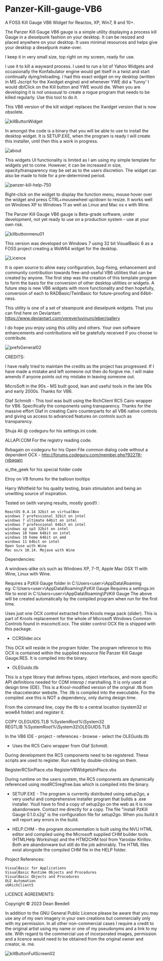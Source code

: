 # Panzer-Kill-gauge-VB6

A FOSS Kill Gauge VB6 Widget for Reactos, XP, Win7, 8 and 10+.

The Panzer Kill Gauge VB6 gauge is a simple utility displaying a process kill Gauge in a
dieselpunk fashion on your desktop. It can be resized and placed anywhere on
your desktop. It uses minimal resources and helps give your desktop a
dieselpunk make-over.

I keep it in very small size, top right on my screen, ready for use.

I use it to kill a wayward process. I used to run a lot of Yahoo Widgets and
occasionally the Konfabulator engine would get itself in a twist and start
continually dying/reloading. I had this exact widget on my desktop (written
in MS Jscript for the Xwidget engine) and whenever YWE did a 'funny' I would
dblClick on the Kill button and YWE would die. When you are developing it is
not unsusual to create a rogue program that needs to be killed regularly. Use
this tool to do it.

This VB6 version of the kill widget replaces the Xwidget version that is now obsolete.

![killButtonWidget](https://github.com/yereverluvinunclebert/Panzer-Kill-gauge-VB6/assets/2788342/a2110157-3ff9-4d7e-a0e5-fc7b079e4647)

In amongst the code is a binary that you will be able to use to install the
desktop widget. It is SETUP.EXE, when the program is ready I will create this
installer, until then this a work in progress.

![about](https://github.com/yereverluvinunclebert/Panzer-Kill-gauge-VB6/assets/2788342/a91e4fe4-ee6f-4f3a-8b75-9584b60012b0)

This widgets UI functionality is limited as I am using my simple template for
widgets yet to come. However, it can be increased in size, opacity/transparency
may be set as to the users discretion. The widget can also be made to hide for
a pre-determined period.

![panzer-kill-help-750](https://github.com/yereverluvinunclebert/Panzer-Kill-gauge-VB6/assets/2788342/11505f09-61ff-48c9-9627-ed10fa7975ef)

Right-click on the widget to display the function menu, mouse hover over the
widget and press CTRL+mousewheel up/down to resize. It works well on Windows XP
to Windows 11 as well as Linux and Mac os x with Wine.

The Panzer Kill Gauge VB6 gauge is Beta-grade software, under development, not yet
ready to use on a production system - use at your own risk.

![killbuttonmenu01](https://github.com/yereverluvinunclebert/Panzer-Kill-gauge-VB6/assets/2788342/48db2772-feef-4789-a3db-0b217042fcd3)

This version was developed on Windows 7 using 32 bit VisualBasic 6 as a FOSS
project creating a WoW64 widget for the desktop.

![Licence](https://github.com/yereverluvinunclebert/Panzer-Kill-gauge-VB6/assets/2788342/db31cc9d-8fa7-457e-9e76-529b0371432c)

It is open source to allow easy configuration, bug-fixing, enhancement and
community contribution towards free-and-useful VB6 utilities that can be created
by anyone. The first step was the creation of this template program to form the
basis for the conversion of other desktop utilities or widgets. A future step
is new VB6 widgets with more functionality and then hopefully, conversion of
each to RADBasic/TwinBasic for future-proofing and 64bit-ness.

This utility is one of a set of steampunk and dieselpunk widgets. That you can
find here on Deviantart: https://www.deviantart.com/yereverluvinuncleber/gallery

I do hope you enjoy using this utility and others. Your own software
enhancements and contributions will be gratefully received if you choose to
contribute.

![prefsGeneral02](https://github.com/yereverluvinunclebert/Panzer-Kill-gauge-VB6/assets/2788342/2e724c8c-c243-4b9a-95ed-4b43154a1a93)

CREDITS:

I have really tried to maintain the credits as the project has progressed. If I
have made a mistake and left someone out then do forgive me. I will make amends
if anyone points out my mistake in leaving someone out.

MicroSoft in the 90s - MS built good, lean and useful tools in the late 90s and
early 2000s. Thanks for VB6.

Olaf Schmidt - This tool was built using the RichClient RC5 Cairo wrapper for
VB6. Specifically the components using transparency. Thanks for the massive
effort Olaf in creating Cairo counterparts for all VB6 native controls and
giving us access to advanced features on controls such as transparency.

Shuja Ali @ codeguru for his settings.ini code.

ALLAPI.COM For the registry reading code.

Rxbagain on codeguru for his Open File common dialog code without a dependent
OCX - http://forums.codeguru.com/member.php?92278-rxbagain

si_the_geek for his special folder code

Elroy on VB forums for the balloon tooltips

Harry Whitfield for his quality testing, brain stimulation and being an
unwitting source of inspiration.

Tested on (with varying results, mostly good!) :

    ReactOS 0.4.14 32bit on virtualBox
    windows 7 professional 32bit on intel
    windows 7 ultimate 64bit on intel
    windows 7 professional 64bit on intel
    windows xp sp3 32bit on intel
    windows 10 home 64bit on intel
    windows 10 home 64bit on amd
    windows 11 64bit on intel
    Open Suse with Wine
    Mac os/x 10.14. Mojave with Wine

Dependencies:

A windows-alike o/s such as Windows XP, 7-11, Apple Mac OSX 11 with Wine, Linux with Wine.

Requires a PzKill Gauge folder in C:\Users\<user>\AppData\Roaming\
eg: C:\Users\<user>\AppData\Roaming\PzKill Gauge
Requires a settings.ini file to exist in C:\Users\<user>\AppData\Roaming\PzKill Gauge
The above will be created automatically by the compiled program when run for the
first time.

Uses just one OCX control extracted from Krools mega pack (slider). This is part
of Krools replacement for the whole of Microsoft Windows Common Controls found
in mscomctl.ocx. The slider control OCX file is shipped with this package.

- CCRSlider.ocx

This OCX will reside in the program folder. The program reference to this OCX is
contained within the supplied resource file Panzer Kill Gauge Gauge.RES. It is
compiled into the binary.

- OLEGuids.tlb

This is a type library that defines types, object interfaces, and more specific
API definitions needed for COM interop / marshalling. It is only used at design
time (IDE). This is a Krool-modified version of the original .tlb from the
vbaccelerator website. The .tlb is compiled into the executable.
For the compiled .exe this is NOT a dependency, only during design time.

From the command line, copy the tlb to a central location (system32 or wow64
folder) and register it.

COPY OLEGUIDS.TLB %SystemRoot%\System32\
REGTLIB %SystemRoot%\System32\OLEGUIDS.TLB

In the VB6 IDE - project - references - browse - select the OLEGuids.tlb

- Uses the RC5 Cairo wrapper from Olaf Schmidt.

During development the RC5 components need to be registered. These scripts are
used to register. Run each by double-clicking on them.

RegisterRC5inPlace.vbs
RegisterVBWidgetsInPlace.vbs

During runtime on the users system, the RC5 components are dynamically
referenced using modRC5regfree.bas which is compiled into the binary.

- SETUP.EXE - The program is currently distributed using setup2go, a very useful
  and comprehensive installer program that builds a .exe installer. Youll have to
  find a copy of setup2go on the web as it is now abandonware. Contact me
  directly for a copy. The file "install PzKill Gauge 0.1.0.s2g" is the configuration
  file for setup2go. When you build it will report any errors in the build.

- HELP.CHM - the program documentation is built using the NVU HTML editor and
  compiled using the Microsoft supplied CHM builder tools (HTMLHelp Workshop) and
  the HTM2CHM tool from Yaroslav Kirillov. Both are abandonware but still do
  the job admirably. The HTML files exist alongside the compiled CHM file in the
  HELP folder.

Project References:

    VisualBasic for Applications
    VisualBasic Runtime Objects and Procedures
    VisualBasic Objects and Procedures
    OLE Automation
    vbRichClient5

LICENCE AGREEMENTS:

Copyright © 2023 Dean Beedell

In addition to the GNU General Public Licence please be aware that you may use
any of my own imagery in your own creations but commercially only with my
permission. In all other non-commercial cases I require a credit to the
original artist using my name or one of my pseudonyms and a link to my site.
With regard to the commercial use of incorporated images, permission and a
licence would need to be obtained from the original owner and creator, ie. me.

![killButtonFullScreen02](https://github.com/yereverluvinunclebert/Panzer-Kill-gauge-VB6/assets/2788342/30616201-98bc-4c31-b676-00d25ea8243f)

